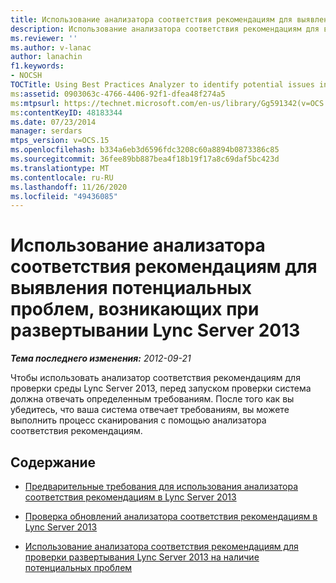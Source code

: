 ```yaml
---
title: Использование анализатора соответствия рекомендациям для выявления потенциальных проблем в развертывании
description: Использование анализатора соответствия рекомендациям для выявления потенциальных проблем с развертыванием.
ms.reviewer: ''
ms.author: v-lanac
author: lanachin
f1.keywords:
- NOCSH
TOCTitle: Using Best Practices Analyzer to identify potential issues in your deployment
ms:assetid: 0903063c-4766-4406-92f1-dfea48f274a5
ms:mtpsurl: https://technet.microsoft.com/en-us/library/Gg591342(v=OCS.15)
ms:contentKeyID: 48183344
ms.date: 07/23/2014
manager: serdars
mtps_version: v=OCS.15
ms.openlocfilehash: b334a6eb3d6596fdc3208c60a8894b0873386c85
ms.sourcegitcommit: 36fee89bb887bea4f18b19f17a8c69daf5bc423d
ms.translationtype: MT
ms.contentlocale: ru-RU
ms.lasthandoff: 11/26/2020
ms.locfileid: "49436085"
---
```

# <a name="using-best-practices-analyzer-to-identify-potential-issues-in-your-lync-server-2013-deployment"></a>Использование анализатора соответствия рекомендациям для выявления потенциальных проблем, возникающих при развертывании Lync Server 2013

<div data-xmlns="http://www.w3.org/1999/xhtml">

<div class="topic" data-xmlns="http://www.w3.org/1999/xhtml" data-msxsl="urn:schemas-microsoft-com:xslt" data-cs="https://msdn.microsoft.com/">

<div data-asp="https://msdn2.microsoft.com/asp">



</div>

<div id="mainSection">

<div id="mainBody">

<span> </span>

_**Тема последнего изменения:** 2012-09-21_

Чтобы использовать анализатор соответствия рекомендациям для проверки среды Lync Server 2013, перед запуском проверки система должна отвечать определенным требованиям. После того как вы убедитесь, что ваша система отвечает требованиям, вы можете выполнить процесс сканирования с помощью анализатора соответствия рекомендациям.

<div>

## <a name="in-this-section"></a>Содержание

  - [Предварительные требования для использования анализатора соответствия рекомендациям в Lync Server 2013](lync-server-2013-prerequisites-for-running-best-practices-analyzer.md)

  - [Проверка обновлений анализатора соответствия рекомендациям в Lync Server 2013](lync-server-2013-checking-for-updates-to-best-practices-analyzer.md)

  - [Использование анализатора соответствия рекомендациям для проверки развертывания Lync Server 2013 на наличие потенциальных проблем](lync-server-2013-using-best-practices-analyzer-to-scan-your-deployment-for-potential-issues.md)

</div>

</div>

<span> </span>

</div>

</div>

</div>

